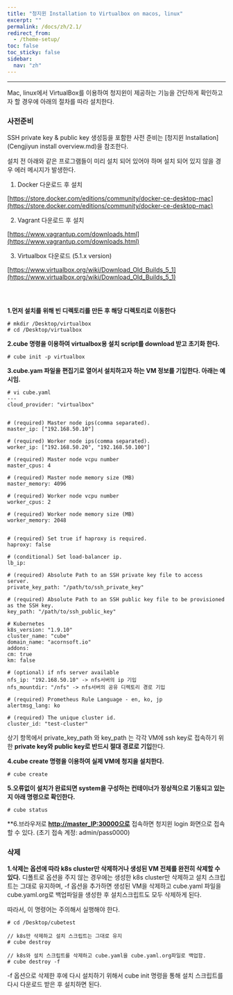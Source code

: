 ```yaml
---
title: "청지윈 Installation to Virtualbox on macos, linux"
excerpt: ""
permalink: /docs/zh/2.1/
redirect_from:
  - /theme-setup/
toc: false
toc_sticky: false
sidebar:
  nav: "zh"
---
```


---
Mac, linux에서 VirtualBox를 이용하여 청지윈이 제공하는 기능을 간단하게 확인하고자 할 경우에 아래의 절차를 따라 설치한다.

### **사전준비**

SSH private key & public key 생성등을 포함한 사전 준비는 [청지윈 Installation](Cengjiyun install overview.md)을 참조한다.

설치 전 아래와 같은 프로그램들이 미리 설치 되어 있어야 하며 설치 되어 있지 않을 경우 에러 메시지가 발생한다.

1) Docker 다운로드 후 설치

[https://store.docker.com/editions/community/docker-ce-desktop-mac](https://store.docker.com/editions/community/docker-ce-desktop-mac)

2) Vagrant 다운로드 후 설치

[https://www.vagrantup.com/downloads.html](https://www.vagrantup.com/downloads.html)

3) Virtualbox 다운로드 (5.1.x version)

[https://www.virtualbox.org/wiki/Download_Old_Builds_5_1](https://www.virtualbox.org/wiki/Download_Old_Builds_5_1)

#### ㅤ

**1.먼저 설치를 위해 빈 디렉토리를 만든 후 해당 디렉토리로 이동한다**

```
# mkdir /Desktop/virtualbox
# cd /Desktop/virtualbox
```

**2.cube 명령을 이용하여 virtualbox용 설치 script를 download 받고 초기화 한다.**

```
# cube init -p virtualbox
```

**3.cube.yam 파일을 편집기로 열어서 설치하고자 하는 VM 정보를 기입한다. 아래는 예시임.**

```
# vi cube.yaml
---
cloud_provider: "virtualbox"


# (required) Master node ips(comma separated).
master_ip: ["192.168.50.10"]

# (required) Worker node ips(comma separated).
worker_ip: ["192.168.50.20", "192.168.50.100"]

# (required) Master node vcpu number
master_cpus: 4

# (required) Master node memory size (MB)
master_memory: 4096

# (required) Worker node vcpu number
worker_cpus: 2

# (required) Worker node memory size (MB)
worker_memory: 2048


# (required) Set true if haproxy is required.
haproxy: false

# (conditional) Set load-balancer ip.
lb_ip:

# (required) Absolute Path to an SSH private key file to access server.
private_key_path: "/path/to/ssh_private_key"

# (required) Absolute Path to an SSH public key file to be provisioned as the SSH key.
key_path: "/path/to/ssh_public_key"

# Kubernetes
k8s_version: "1.9.10"
cluster_name: "cube"
domain_name: "acornsoft.io"
addons:
cm: true
km: false

# (optional) if nfs server available
nfs_ip: "192.168.50.10" -> nfs서버의 ip 기입
nfs_mountdir: "/nfs" -> nfs서버의 공유 디렉토리 경로 기입

# (required) Prometheus Rule Language - en, ko, jp
alertmsg_lang: ko

# (required) The unique cluster id.
cluster_id: "test-cluster"
```

상기 항목에서 private_key_path 와 key_path 는 각각 VM에 ssh key로 접속하기 위한 **private key와 public key로 반드시 절대 경로로 기입**한다.


**4.cube create 명령을 이용하여 실제 VM에 청지을 설치한다.**

```
# cube create
```

**5.오류없이 설치가 완료되면 system을 구성하는 컨테이너가 정상적으로 기동되고 있는지 아래 명령으로 확인한다.**

```
# cube status
```

**6.브라우저로 **[http://master_IP:30000으로](http://master_IP:30000으로)** 접속하면 청지윈 login 화면으로 접속할 수 있다. (초기 접속 계정: admin/pass0000)

### **삭제**

**1.삭제는 옵션에 따라 k8s cluster만 삭제하거나 생성된 VM 전체를 완전히 삭제할 수 있다.**
디폴트로 옵션을 주지 않는 경우에는 생성한 k8s cluster만 삭제하고 설치 스크립트는 그대로 유지하며, -f 옵션을 추가하면 생성된 VM을 삭제하고 cube.yaml 파일을 cube.yaml.org로 백업파일을 생성한 후 설치스크립트도 모두 삭제하게 된다.

따라서, 이 명령어는 주의해서 실행해야 한다.

```
# cd /Desktop/cubetest

// k8s만 삭제하고 설치 스크립트는 그대로 유지
# cube destroy

// k8s와 설치 스크립트를 삭제하고 cube.yaml을 cube.yaml.org파일로 백업함.
# cube destroy -f
```

-f 옵션으로 삭제한 후에 다시 설치하기 위해서 cube init 명령을 통해 설치 스크립트를 다시 다운로드 받은 후 설치하면 된다.
